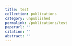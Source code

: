 ```yaml
---
title: test
collection: publications
category: unpublished
permalink: /publications/test
paperurl: ''
citation: ''
abstract: ''
---
```

